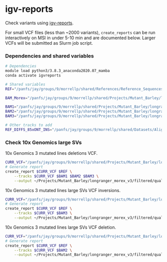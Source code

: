 # igv-reports

Check variants using [igv-reports](https://github.com/igvteam/igv-reports).

For small VCF files (less than ~2000 variants), `create_reports` can be run interactively on MSI in under 5-10 min and are documented below. Larger VCFs will be submitted as Slurm job script.

### Dependencies and shared variables

```bash
# Dependencies
module load python3/3.8.3_anaconda2020.07_mamba
conda activate igvreports
```

```bash
# Shared variables
REF="/panfs/jay/groups/9/morrellp/shared/References/Reference_Sequences/Barley/Morex_v3/Barley_MorexV3_pseudomolecules_parts.fasta"

BAM_Morex="/panfs/jay/groups/9/morrellp/shared/Projects/Mutant_Barley/longranger_morex_v3/morex-sample2/outs/morex-sample2_phased_possorted_bam.bam"

BAM1="/panfs/jay/groups/9/morrellp/shared/Projects/Mutant_Barley/longranger_morex_v3/M01-3-3/outs/M01-3-3_phased_possorted_bam.bam"
BAM2="/panfs/jay/groups/9/morrellp/shared/Projects/Mutant_Barley/longranger_morex_v3/M20-2-2/outs/M20-2-2_phased_possorted_bam.bam"
BAM3="/panfs/jay/groups/9/morrellp/shared/Projects/Mutant_Barley/longranger_morex_v3/M29-2-2/outs/M29-2-2_phased_possorted_bam.bam"

# Other tracks to add
REF_DIFFS_85xONT_INS="/panfs/jay/groups/9/morrellp/shared/Datasets/Alignments/nanopore_morex/Morex_85x_ont/filtered/parts_pos/morex_85x_ont.noHomRef.geSup5.callable.parts.INS.bed"
```

### Check 10x Genomics large SVs

10x Genomics 3 mutated lines deletions VCF.

```bash
CURR_VCF="/panfs/jay/groups/9/morrellp/shared/Projects/Mutant_Barley/longranger_morex_v3/filtered/quality_filtered/mut_3_lines_dels.private.callable.noMorexDiffs.vcf.gz"
# Generate report
create_report $CURR_VCF $REF \
    --tracks $CURR_VCF $BAM1 $BAM2 $BAM3 \
    --output ~/Projects/Mutant_Barley/longranger_morex_v3/filtered/quality_filtered/igv-report_mut_3_lines_dels.private.callable.noMorexDiffs.html
```

10x Genomics 3 mutated lines large SVs VCF inversions.

```bash
CURR_VCF="/panfs/jay/groups/9/morrellp/shared/Projects/Mutant_Barley/longranger_morex_v3/filtered/quality_filtered/mut_3_lines_large_svs.INV.private.callable.noMorexDiffs.vcf.gz"
# Generate report
create_report $CURR_VCF $REF \
    --tracks $CURR_VCF $BAM3 \
    --output ~/Projects/Mutant_Barley/longranger_morex_v3/filtered/quality_filtered/igv-report_mut_3_lines_large_svs.INV.private.callable.noMorexDiffs.html
```

10x Genomics 3 mutated lines large SVs VCF deletion.

```bash
CURR_VCF="/panfs/jay/groups/9/morrellp/shared/Projects/Mutant_Barley/longranger_morex_v3/filtered/quality_filtered/mut_3_lines_large_svs.DEL.private.callable.noMorexDiffs.vcf.gz"
# Generate report
create_report $CURR_VCF $REF \
    --tracks $CURR_VCF $BAM2 \
    --output ~/Projects/Mutant_Barley/longranger_morex_v3/filtered/quality_filtered/igv-report_mut_3_lines_large_svs.DEL.private.callable.noMorexDiffs.html
```
